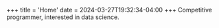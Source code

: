 +++
title = 'Home'
date = 2024-03-27T19:32:34-04:00
+++
Competitive programmer, interested in data science.
